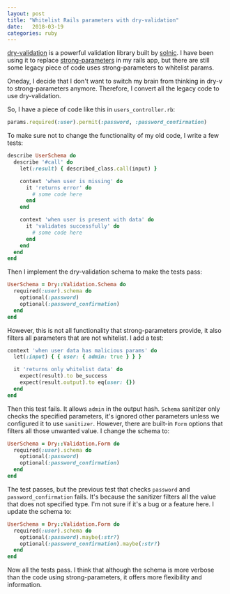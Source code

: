 ```yaml
---
layout: post
title: "Whitelist Rails parameters with dry-validation"
date:   2018-03-19
categories: ruby
---
```


[dry-validation](http://dry-rb.org/gems/dry-validation/) is a powerful validation
library built by [solnic](https://github.com/solnic). I have been using it to replace
[strong-parameters](https://github.com/rails/strong_parameters) in my rails app,
but there are still some legacy piece of code uses strong-parameters
to whitelist params.

Oneday, I decide that I don't want to switch my brain from thinking in dry-v to
strong-parameters anymore. Therefore, I convert all the legacy code to use
dry-validation.

So, I have a piece of code like this in `users_controller.rb`:

```ruby
params.required(:user).permit(:password, :password_confirmation)
```

To make sure not to change the functionality of my old code, I write a few
tests:

```ruby
describe UserSchema do
  describe '#call' do
    let(:result) { described_class.call(input) }

    context 'when user is missing' do
      it 'returns error' do
        # some code here
      end
    end

    context 'when user is present with data' do
      it 'validates successfully' do
        # some code here
      end
    end
  end
end
```

Then I implement the dry-validation schema to make the tests pass:

```ruby
UserSchema = Dry::Validation.Schema do
  required(:user).schema do
    optional(:password)
    optional(:password_confirmation)
  end
end
```

However, this is not all functionality that strong-parameters provide, it also
filters all parameters that are not whitelist. I add a test:

```ruby
context 'when user data has malicious params' do
  let(:input) { { user: { admin: true } } }

  it 'returns only whitelist data' do
    expect(result).to be_success
    expect(result.output).to eq(user: {})
  end
end
```

Then this test fails. It allows `admin` in the output hash. `Schema` sanitizer
only checks the specified parameters, it's ignored other parameters unless we
configured it to use `sanitizer`. However, there are built-in `Form` options
that filters all those unwanted value. I change the schema to:

```ruby
UserSchema = Dry::Validation.Form do
  required(:user).schema do
    optional(:password)
    optional(:password_confirmation)
  end
end
```

The test passes, but the previous test that checks `password` and
`password_confirmation` fails. It's because the sanitizer filters all the value
that does not specified type. I'm not sure if it's a bug or a feature here. I
update the schema to:

```ruby
UserSchema = Dry::Validation.Form do
  required(:user).schema do
    optional(:password).maybe(:str?)
    optional(:password_confirmation).maybe(:str?)
  end
end
```

Now all the tests pass. I think that although the schema is more verbose than
the code using strong-parameters, it offers more flexibility and information.
